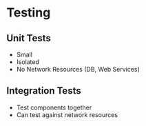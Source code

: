 # Testing
## Unit Tests
* Small
* Isolated
* No Network Resources (DB, Web Services)

## Integration Tests
* Test components together
* Can test against network resources

